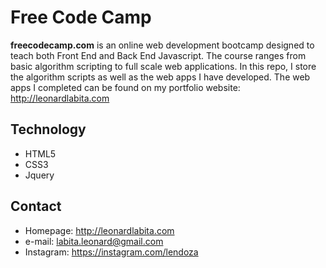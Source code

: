 Free Code Camp
======
**freecodecamp.com** is an online web development bootcamp designed to teach both Front End and Back End Javascript. The course ranges from basic algorithm scripting to full scale web applications. In this repo, I store the algorithm scripts as well as the web apps I have developed. The web apps I completed can be found on my portfolio website: http://leonardlabita.com

## Technology
* HTML5
* CSS3
* Jquery

## Contact

* Homepage: http://leonardlabita.com
* e-mail: labita.leonard@gmail.com
* Instagram: https://instagram.com/lendoza
